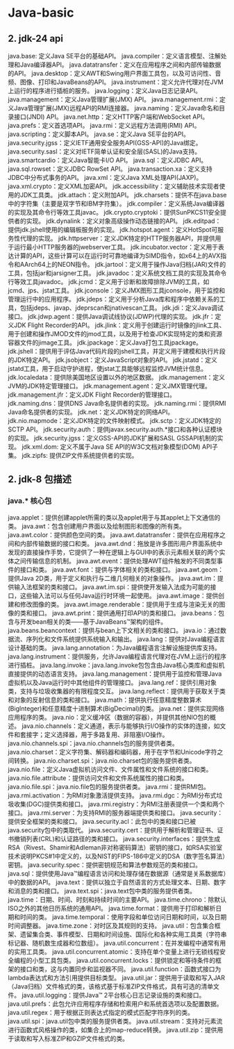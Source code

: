# Java-basic

## 2. jdk-24 api
java.base: 定义Java SE平台的基础API。
java.compiler：定义语言模型、注解处理和Java编译器API。
java.datatransfer：定义在应用程序之间和内部传输数据的API。
java.desktop：定义AWT和Swing用户界面工具包，以及可访问性、音频、图像、打印和JavaBeans的API。
java.instrument：定义允许代理对在JVM上运行的程序进行插桩的服务。
java.logging：定义Java日志记录API。
java.management：定义Java管理扩展(JMX) API。
java.management.rmi：定义Java管理扩展(JMX)远程API的RMI连接器。
java.naming：定义Java命名和目录接口(JNDI) API。
java.net.http：定义HTTP客户端和WebSocket API。
java.prefs：定义首选项API。
java.rmi：定义远程方法调用(RMI) API。
java.scripting：定义脚本API。
java.se：定义Java SE平台的API。
java.security.jgss：定义IETF通用安全服务API(GSS-API)的Java绑定。
java.security.sasl：定义对IETF简单认证和安全层(SASL)的Java支持。
java.smartcardio：定义Java智能卡I/O API。
java.sql：定义JDBC API。
java.sql.rowset：定义JDBC RowSet API。
java.transaction.xa：定义支持JDBC中分布式事务的API。
java.xml：定义Java XML处理API(JAXP)。
java.xml.crypto：定义XML加密API。
jdk.accessibility：定义辅助技术实现者使用的JDK工具类。
jdk.attach：定义附加API。
jdk.charsets：提供不在java.base中的字符集（主要是双字节和IBM字符集）。
jdk.compiler：定义系统Java编译器的实现及其命令行等效工具javac。
jdk.crypto.cryptoki：提供SunPKCS11安全提供者的实现。
jdk.dynalink：定义对象高级操作动态链接的API。
jdk.editpad：提供jdk.jshell使用的编辑板服务的实现。
jdk.hotspot.agent：定义HotSpot可服务性代理的实现。
jdk.httpserver：定义JDK特定的HTTP服务器API，并提供用于运行最小HTTP服务器的jwebserver工具。
jdk.incubator.vector：定义用于表达计算的API，这些计算可以在运行时可靠地编译为SIMD指令，如x64上的AVX指令和AArch64上的NEON指令。
jdk.jartool：定义用于操作Java归档(JAR)文件的工具，包括jar和jarsigner工具。
jdk.javadoc：定义系统文档工具的实现及其命令行等效工具javadoc。
jdk.jcmd：定义用于诊断和故障排除JVM的工具，如jcmd、jps、jstat工具。
jdk.jconsole：定义JMX图形工具jconsole，用于监控和管理运行中的应用程序。
jdk.jdeps：定义用于分析Java库和程序中依赖关系的工具，包括jdeps、javap、jdeprscan和jnativescan工具。
jdk.jdi：定义Java调试接口。
jdk.jdwp.agent：提供Java调试线协议(JDWP)代理的实现。
jdk.jfr：定义JDK Flight Recorder的API。
jdk.jlink：定义用于创建运行时镜像的jlink工具、用于创建和操作JMOD文件的jmod工具，以及用于检查JDK实现特定的类和资源容器文件的jimage工具。
jdk.jpackage：定义Java打包工具jpackage。
jdk.jshell：提供用于评估Java代码片段的jshell工具，并定义用于建模和执行片段的JDK特定API。
jdk.jsobject：定义JavaScript对象的API。
jdk.jstatd：定义jstatd工具，用于启动守护进程，使jstat工具能够远程监控JVM统计信息。
jdk.localedata：提供除美国地区设置以外的地区数据。
jdk.management：定义JVM的JDK特定管理接口。
jdk.management.agent：定义JMX管理代理。
jdk.management.jfr：定义JDK Flight Recorder的管理接口。
jdk.naming.dns：提供DNS Java命名提供者的实现。
jdk.naming.rmi：提供RMI Java命名提供者的实现。
jdk.net：定义JDK特定的网络API。
jdk.nio.mapmode：定义JDK特定的文件映射模式。
jdk.sctp：定义JDK特定的SCTP API。
jdk.security.auth：提供javax.security.auth.*接口和各种认证模块的实现。
jdk.security.jgss：定义GSS-API的JDK扩展和SASL GSSAPI机制的实现。
jdk.xml.dom: 定义不属于Java SE API的W3C文档对象模型(DOM) API子集。
jdk.zipfs: 提供ZIP文件系统提供者的实现。

## 2. jdk-8 包描述

### java.* 核心包
java.applet：提供创建applet所需的类以及applet用于与其applet上下文通信的类。
java.awt：包含创建用户界面以及绘制图形和图像的所有类。
java.awt.color：提供颜色空间的类。
java.awt.datatransfer：提供在应用程序之间和内部传输数据的接口和类。
java.awt.dnd：拖放是许多图形用户界面系统中发现的直接操作手势，它提供了一种在逻辑上与GUI中的表示元素相关联的两个实体之间传输信息的机制。
java.awt.event：提供处理AWT组件触发的不同类型事件的接口和类。
java.awt.font：提供与字体相关的类和接口。
java.awt.geom：提供Java 2D类，用于定义和执行与二维几何相关的对象操作。
java.awt.im：提供输入法框架的类和接口。
java.awt.im.spi：提供使开发输入法成为可能的接口，这些输入法可以与任何Java运行时环境一起使用。
java.awt.image：提供创建和修改图像的类。
java.awt.image.renderable：提供用于生成与渲染无关的图像的类和接口。
java.awt.print：提供通用打印API的类和接口。
java.beans：包含与开发bean相关的类——基于JavaBeans™架构的组件。
java.beans.beancontext：提供与bean上下文相关的类和接口。
java.io：通过数据流、序列化和文件系统提供系统输入和输出。
java.lang：提供对Java编程语言设计基础的类。
java.lang.annotation：为Java编程语言注解设施提供库支持。
java.lang.instrument：提供服务，允许Java编程语言代理对在JVM上运行的程序进行插桩。
java.lang.invoke：java.lang.invoke包包含由Java核心类库和虚拟机直接提供的动态语言支持。
java.lang.management：提供用于监控和管理Java虚拟机以及Java运行时中其他组件的管理接口。
java.lang.ref：提供引用对象类，支持与垃圾收集器的有限程度交互。
java.lang.reflect：提供用于获取关于类和对象的反射信息的类和接口。
java.math：提供执行任意精度整数算术(BigInteger)和任意精度十进制算术(BigDecimal)的类。
java.net：提供实现网络应用程序的类。
java.nio：定义缓冲区（数据的容器），并提供其他NIO包的概述。
java.nio.channels：定义通道，表示与能够执行I/O操作的实体的连接，如文件和套接字；定义选择器，用于多路复用、非阻塞I/O操作。
java.nio.channels.spi：java.nio.channels包的服务提供者类。
java.nio.charset：定义字符集、解码器和编码器，用于在字节和Unicode字符之间转换。
java.nio.charset.spi：java.nio.charset包的服务提供者类。
java.nio.file：定义Java虚拟机访问文件、文件属性和文件系统的接口和类。
java.nio.file.attribute：提供访问文件和文件系统属性的接口和类。
java.nio.file.spi：java.nio.file包的服务提供者类。
java.rmi：提供RMI包。
java.rmi.activation：为RMI对象激活提供支持。
java.rmi.dgc：为RMI分布式垃圾收集(DGC)提供类和接口。
java.rmi.registry：为RMI注册表提供一个类和两个接口。
java.rmi.server：为支持RMI的服务器端提供类和接口。
java.security：提供安全框架的类和接口。
java.security.acl：此包中的类和接口已被java.security包中的类取代。
java.security.cert：提供用于解析和管理证书、证书撤销列表(CRL)和认证路径的类和接口。
java.security.interfaces：提供生成RSA（Rivest、Shamir和Adleman非对称密码算法）密钥的接口，如RSA实验室技术说明PKCS#1中定义的，以及NIST的FIPS-186中定义的DSA（数字签名算法）密钥。
java.security.spec：提供密钥规范和算法参数规范的类和接口。
java.sql：提供使用Java™编程语言访问和处理存储在数据源（通常是关系数据库）中的数据的API。
java.text：提供以独立于自然语言的方式处理文本、日期、数字和消息的类和接口。
java.text.spi：java.text包中类的服务提供者类。
java.time：日期、时间、时刻和持续时间的主要API。
java.time.chrono：除默认ISO之外的其他日历系统的通用API。
java.time.format：提供用于打印和解析日期和时间的类。
java.time.temporal：使用字段和单位访问日期和时间，以及日期时间调整器。
java.time.zone：对时区及其规则的支持。
java.util：包含集合框架、遗留集合类、事件模型、日期和时间设施、国际化和各种实用工具类（字符串标记器、随机数生成器和位数组）。
java.util.concurrent：在并发编程中通常有用的实用工具类。
java.util.concurrent.atomic：支持在单个变量上进行无锁线程安全编程的小型工具包类。
java.util.concurrent.locks：提供锁定和等待条件的框架的接口和类，这与内置同步和监视器不同。
java.util.function：函数式接口为lambda表达式和方法引用提供目标类型。
java.util.jar：提供用于读取和写入JAR（Java归档）文件格式的类，该格式基于标准ZIP文件格式，具有可选的清单文件。
java.util.logging：提供Java™ 2平台核心日志记录设施的类和接口。
java.util.prefs：此包允许应用程序存储和检索用户和系统首选项以及配置数据。
java.util.regex：用于根据正则表达式指定的模式匹配字符序列的类。
java.util.spi：java.util包中类的服务提供者类。
java.util.stream：支持对元素流进行函数式风格操作的类，如集合上的map-reduce转换。
java.util.zip：提供用于读取和写入标准ZIP和GZIP文件格式的类。
